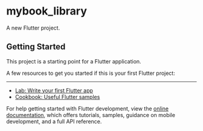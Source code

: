 # mybook_library

A new Flutter project.

## Getting Started

This project is a starting point for a Flutter application.
 
A few resources to get you started if this is your first Flutter project:



_______
- [Lab: Write your first Flutter app](https://docs.flutter.dev/get-started/codelab)
- [Cookbook: Useful Flutter samples](https://docs.flutter.dev/cookbook)

For help getting started with Flutter development, view the
[online documentation](https://docs.flutter.dev/), which offers tutorials,
samples, guidance on mobile development, and a full API reference.
